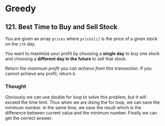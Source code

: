 # Greedy

## 121. Best Time to Buy and Sell Stock

You are given an array `prices` where `prices[i]` is the price of a given stock on the `ith` day.

You want to maximize your profit by choosing a **single day** to buy one stock and choosing a **different day in the future** to sell that stock.

Return *the maximum profit you can achieve from this transaction*. If you cannot achieve any profit, return `0`.

### Thought

Obviously we can use double for loop to solve this problem, but it will exceed the time limit. Thus when we are doing the for loop, we can save the minimum number. In the same time, we save the result which is the difference between current value and the minimum number. Finally we can get the correct answer.

